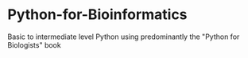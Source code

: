 # Python-for-Bioinformatics
Basic to intermediate level Python using predominantly the "Python for Biologists" book
